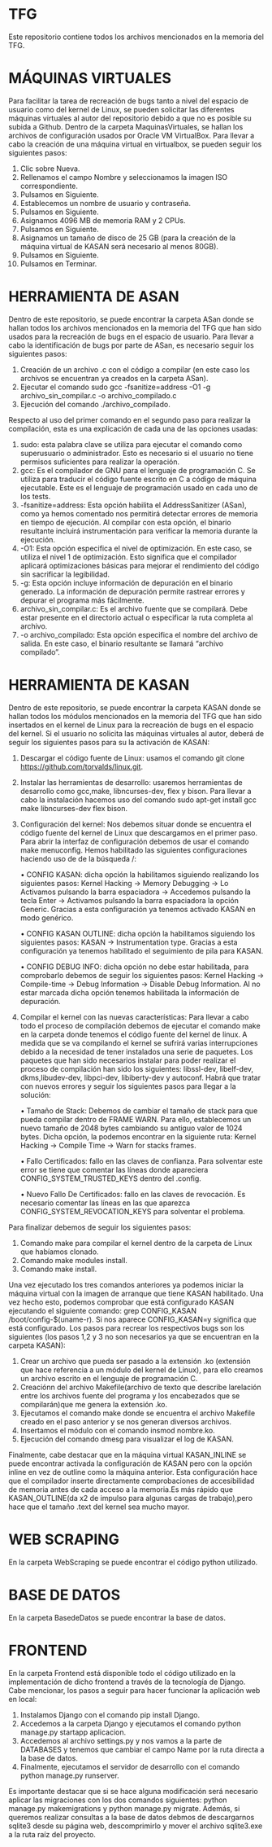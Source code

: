 # TFG
Este repositorio contiene todos los archivos mencionados en la memoria del TFG.

# MÁQUINAS VIRTUALES

Para facilitar la tarea de recreación de bugs tanto a nivel del espacio de usuario como del kernel de Linux, se pueden solicitar las diferentes máquinas virtuales al autor del repositorio debido a que no es posible su subida a Github. Dentro de la carpeta MaquinasVirtuales, se hallan los archivos de configuración usados por Oracle VM VirtualBox. Para llevar a cabo la creación de una máquina virtual en virtualbox, se pueden seguir los siguientes pasos:
1. Clic sobre Nueva.
2. Rellenamos el campo Nombre y seleccionamos la imagen ISO correspondiente.
3. Pulsamos en Siguiente.
4. Establecemos un nombre de usuario y contraseña.
5. Pulsamos en Siguiente.
6. Asignamos 4096 MB de memoria RAM y 2 CPUs.
7. Pulsamos en Siguiente.
8. Asignamos un tamaño de disco de 25 GB (para la creación de la máquina virtual de KASAN será necesario al menos 80GB).
9. Pulsamos en Siguiente.
10. Pulsamos en Terminar.

# HERRAMIENTA DE ASAN

Dentro de este repositorio, se puede encontrar la carpeta ASan donde se hallan todos los archivos mencionados en la memoria del TFG que han sido usados para la recreación de bugs en el espacio de usuario. Para llevar a cabo la identificación de bugs por parte de ASan, es necesario seguir los siguientes pasos:
 1. Creación de un archivo .c con el código a compilar (en este caso los archivos se encuentran ya creados en la carpeta ASan).
 2. Ejecutar el comando sudo gcc -fsanitize=address -O1 -g archivo_sin_compilar.c -o archivo_compilado.c
 3. Ejecución del comando ./archivo_compilado.

Respecto al uso del primer comando en el segundo paso para realizar la compilación, esta es una explicación de cada una de las opciones usadas:
1. sudo: esta palabra clave se utiliza para ejecutar el comando como superusuario o administrador. Esto es necesario si el usuario no tiene permisos suficientes para realizar la operación.
2. gcc: Es el compilador de GNU para el lenguaje de programación C. Se utiliza para traducir el código fuente escrito en C a código de máquina ejecutable. Este es el lenguaje de programación usado en cada uno de los tests.
3. -fsanitize=address: Esta opción habilita el AddressSanitizer (ASan), como ya hemos comentado nos permitirá detectar errores de memoria en tiempo de ejecución. Al compilar con esta opción, el binario resultante incluirá instrumentación para verificar la memoria durante la ejecución.
4. -O1: Esta opción especifica el nivel de optimización. En este caso, se utiliza el nivel 1 de optimización. Esto significa que el compilador aplicará optimizaciones básicas para mejorar el rendimiento del código sin sacrificar la legibilidad.
5. -g: Esta opción incluye información de depuración en el binario generado. La información de depuración permite rastrear errores y depurar el programa más fácilmente.
6. archivo_sin_compilar.c: Es el archivo fuente que se compilará. Debe estar presente en el directorio actual o especificar la ruta completa al archivo.
7. -o archivo_compilado: Esta opción especifica el nombre del archivo de salida. En este caso, el binario resultante se llamará “archivo compilado”.

# HERRAMIENTA DE KASAN

Dentro de este repositorio, se puede encontrar la carpeta KASAN donde se hallan todos los módulos mencionados en la memoria del TFG que han sido insertados en el kernel de Linux para la recreación de bugs en el espacio del kernel. Si el usuario no solicita las máquinas virtuales al autor, deberá de seguir los siguientes pasos para su la activación de KASAN:
1. Descargar el código fuente de Linux: usamos el comando git clone https://github.com/torvalds/linux.git.
2. Instalar las herramientas de desarrollo: usaremos herramientas de desarrollo como gcc,make, libncurses-dev, flex y bison. Para llevar a cabo la instalación hacemos uso del comando sudo apt-get install gcc make libncurses-dev flex bison.
3. Configuración del kernel: Nos debemos situar donde se encuentra el código fuente del kernel de Linux que descargamos en el primer paso. Para abrir la interfaz de configuración debemos de usar el comando make menuconfig. Hemos habilitado las siguientes configuraciones haciendo uso de de la búsqueda /:  


    • CONFIG KASAN: dicha opción la habilitamos siguiendo realizando los siguientes pasos: Kernel Hacking -> Memory Debugging -> Lo Activamos pulsando la barra espaciadora -> Accedemos pulsando la tecla Enter -> Activamos pulsando la barra espaciadora la opción Generic. Gracias a esta configuración ya tenemos activado KASAN en modo genérico.  


    • CONFIG KASAN OUTLINE: dicha opción la habilitamos siguiendo los siguientes pasos: KASAN -> Instrumentation type. Gracias a esta configuración ya tenemos habilitado el seguimiento de pila para KASAN.  


    • CONFIG DEBUG INFO: dicha opción no debe estar habilitada, para comprobarlo debemos de seguir los siguientes pasos: Kernel Hacking -> Compile-time -> Debug Information -> Disable Debug Information. Al no estar marcada dicha opción tenemos habilitada la información de depuración.  

    
4. Compilar el kernel con las nuevas características: Para llevar a cabo todo el proceso de compilación debemos de ejecutar el comando make en la carpeta donde tenemos el código fuente del kernel de linux. A medida que se va compilando el kernel se sufrirá varias interrupciones debido a la necesidad de tener instalados una serie de paquetes. Los paquetes que han sido necesarios instalar para poder realizar el proceso de compilación han sido los siguientes: libssl-dev, libelf-dev, dkms,libudev-dev, libpci-dev, libiberty-dev y autoconf. Habrá que tratar con nuevos errores y seguir los siguientes pasos para llegar a la solución:  


    • Tamaño de Stack: Debemos de cambiar el tamaño de stack para que pueda compilar dentro de FRAME WARN. Para ello, establecemos un nuevo tamaño de 2048 bytes cambiando su antiguo valor de 1024 bytes. Dicha opción, la podemos encontrar en la siguiente ruta: Kernel Hacking -> Compile Time -> Warn for stacks frames.  


    • Fallo Certificados: fallo en las claves de confianza. Para solventar este error se tiene que comentar las líneas donde apareciera CONFIG_SYSTEM_TRUSTED_KEYS
    dentro del .config.  


    • Nuevo Fallo De Certificados: fallo en las claves de revocación. Es necesario comentar las líneas en las que aparezca CONFIG_SYSTEM_REVOCATION_KEYS para solventar el problema.  
    

Para finalizar debemos de seguir los siguientes pasos:
1. Comando make para compilar el kernel dentro de la carpeta de Linux que habíamos clonado.
2. Comando make modules install.
3. Comando make install.

Una vez ejecutado los tres comandos anteriores ya podemos iniciar la máquina virtual con la imagen de arranque que tiene KASAN habilitado. Una vez hecho esto, podemos comprobar que está configurado KASAN ejecutando el siguiente comando: grep CONFIG_KASAN /boot/config-$(uname-r). Si nos aparece CONFIG_KASAN=y significa que está configurado. Los pasos para recrear los respectivos bugs son los siguientes (los pasos 1,2 y 3 no son necesarios ya que se encuentran en la carpeta KASAN):
1. Crear un archivo que pueda ser pasado a la extensión .ko (extensión que hace referencia a un módulo del kernel de Linux), para ello creamos un archivo escrito en el lenguaje de programación C.
2. Creaciónn del archivo Makefile(archivo de texto que describe larelación entre los archivos fuente del programa y los encabezados que se compilarán)que me genera la extensión .ko.
3. Ejecutamos el comando make donde se encuentra el archivo Makefile creado en el paso anterior y se nos generan diversos archivos.
4. Insertamos el módulo con el comando insmod nombre.ko.
5. Ejecución del comando dmesg para visualizar el log de KASAN.

Finalmente, cabe destacar que en la máquina virtual KASAN_INLINE se puede encontrar activada la configuración de KASAN pero con la opción inline en vez de outline como la máquina anterior. Esta configuración hace que el compilador inserte directamente comprobaciones de accesibilidad de memoria antes de cada acceso a la memoria.Es más rápido que KASAN_OUTLINE(da x2 de impulso para algunas cargas de trabajo),pero hace que el tamaño .text del kernel sea mucho mayor.

# WEB SCRAPING

En la carpeta WebScraping se puede encontrar el código python utilizado.

# BASE DE DATOS

En la carpeta BasedeDatos se puede encontrar la base de datos.

# FRONTEND

En la carpeta Frontend está disponible todo el código utilizado en la implementación de dicho frontend a través de la tecnología de Django. Cabe mencionar, los pasos a seguir para hacer funcionar la aplicación web en local:

1. Instalamos Django con el comando pip install Django.
2. Accedemos a la carpeta Django y ejecutamos el comando python manage.py startapp aplicacion.
3. Accedemos al archivo settings.py y nos vamos a la parte de DATABASES y tenemos que cambiar el
campo Name por la ruta directa a la base de datos.
4. Finalmente, ejecutamos el servidor de desarrollo con el comando python manage.py runserver.

Es importante destacar que si se hace alguna modificación será necesario aplicar las migraciones con los dos comandos siguientes: python manage.py makemigrations y python manage.py migrate. Además, si queremos realizar consultas a la base de datos debmos de descargarnos sqlite3 desde su página web, descomprimirlo y mover el archivo sqlite3.exe a la ruta raíz del proyecto.